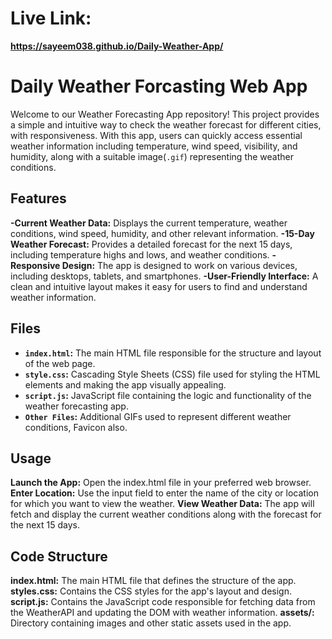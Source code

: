 # Live Link:
**https://sayeem038.github.io/Daily-Weather-App/**

# Daily Weather Forcasting Web App
Welcome to our Weather Forecasting App repository! This project provides a simple and intuitive way to check the weather forecast for different cities, with responsiveness. With this app, users can quickly access essential weather information including temperature, wind speed, visibility, and humidity, along with a suitable image(`.gif`) representing the weather conditions.

## Features
**-Current Weather Data:** Displays the current temperature, weather conditions, wind speed, humidity, and other relevant information.
**-15-Day Weather Forecast:** Provides a detailed forecast for the next 15 days, including temperature highs and lows, and weather conditions.
**-Responsive Design:** The app is designed to work on various devices, including desktops, tablets, and smartphones.
**-User-Friendly Interface:** A clean and intuitive layout makes it easy for users to find and understand weather information.

## Files

- **`index.html`:** The main HTML file responsible for the structure and layout of the web page.
- **`style.css`:** Cascading Style Sheets (CSS) file used for styling the HTML elements and making the app visually appealing.
- **`script.js`:** JavaScript file containing the logic and functionality of the weather forecasting app.
- **`Other Files`:** Additional GIFs used to represent different weather conditions, Favicon also.

## Usage

**Launch the App:** Open the index.html file in your preferred web browser.
**Enter Location:** Use the input field to enter the name of the city or location for which you want to view the weather.
**View Weather Data:** The app will fetch and display the current weather conditions along with the forecast for the next 15 days.

## Code Structure

**index.html:** The main HTML file that defines the structure of the app.
**styles.css:** Contains the CSS styles for the app's layout and design.
**script.js:** Contains the JavaScript code responsible for fetching data from the WeatherAPI and updating the DOM with weather information.
**assets/:** Directory containing images and other static assets used in the app.


